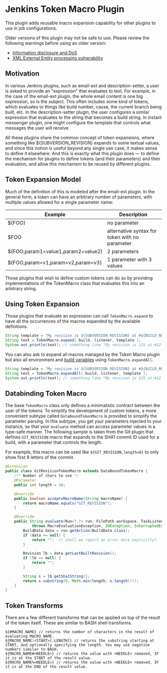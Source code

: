 # Jenkins Token Macro Plugin

This plugin adds reusable macro expansion capability for other plugins to use 
in job configurations.

Older versions of this plugin may not be safe to use. Please review the
following warnings before using an older version:

-   [Information disclosure and DoS](https://jenkins.io/security/advisory/2019-01-28/#SECURITY-1102)
-   [XML External Entity processing
    vulnerability](https://jenkins.io/security/advisory/2019-06-11/#SECURITY-1399)

## Motivation
In various Jenkins plugins, such as email-ext and description-setter, a 
user is asked to provide an "expression" that evaluates to text. For 
example, in the case of the email-ext plugin, the whole email content is 
one big expression, so is the subject. This often includes some kind of 
tokens, which evaluates to things like build number, cause, the 
current branch being built, etc. In the description-setter plugin, the 
user configures a similar expression that evaluates to the string that 
becomes a build string. In instant messenger plugin, one might configure 
the template that controls what messages the user will receive.

All these plugins share the common concept of token expansions, where 
something like ${SUBVERSION_REVISION} expands to some textual values, 
and since this notion is useful beyond any single use case, it makes 
sense to define it elsewhere. And this is exactly what this plugin does 
— to define the mechanism for plugins to define tokens (and their 
parameters) and their evaluation, and allow this mechanism to be reused 
by different plugins.

## Token Expansion Model

Much of the definition of this is modeled after the email-ext plugin. In 
the general form, a token can have an arbitrary number of parameters, 
with multiple values allowed for a single parameter name:


| Example | Description |
|---------|-------------|
| ${FOO}  | no parameter |
| $FOO    | alternative syntax for token with no parameter |
| ${FOO,param1=value1,param2=value2} | 2 parameters |
| ${FOO,param=v1,param=v2,param=v3}  | 1 parameter with 3 values |


Those plugins that wish to define custom tokens can do so by providing 
implementations of the TokenMacro class that evaluates this into an 
arbitrary string.

## Using Token Expansion
Those plugins that evaluate an expression can call `TokenMacro.expand` 
to have all the occurrences of the macros expanded by the available definitions.

```java
String template = "My revision is ${SUBVERSION_REVISION} at #${BUILD_NUMBER}"
String text = TokenMacro.expand( build, listener, template );
System.out.println(text); // something like "My revision is 125 at #12"
```

You can also ask to expand all macros managed by the Token Macro plugin 
but also all environment and [build
variables](http://ci.jenkins-ci.org/env-vars.html) using `TokenMacro.expandAll`.

```java
String template = "My revision is ${SUBVERSION_REVISION} at #${BUILD_NUMBER} and was executed on node ${NODE_NAME}"
String text = TokenMacro.expandAll( build, listener, template );
System.out.println(text); // something like "My revision is 125 at #12 and was executed on node master"
```

## Databinding Token Macro

The base `TokenMacro` class only defines a minimalistic contract between 
the user of the tokens. To simplify the development of custom tokens, a 
more convenient subtype called `DataBoundTokenMacro` is provided to 
simplify the parameter parsing. In this subtype, you get your parameters 
injected to your instance, so that your `evaluate` method can access 
parameter values in a type-safe manner. The following sample is taken 
from the Git plugin that defines `GIT_REVISION` macro that expands to 
the SHA1 commit ID used for a build, with a parameter that controls the 
length.

For example, this macro can be used like `${GIT_REVISION,length=8}` to 
only show first 8 letters of the commit.

```java
@Extension
public class GitRevisionTokenMacro extends DataBoundTokenMacro {
    /** Number of chars to use */
    @Parameter
    public int length = 40;

    @Override
    public boolean acceptsMacroName(String macroName) {
        return macroName.equals("GIT_REVISION");
    }

    @Override
    public String evaluate(Run<?,?> run, FilePath workspace, TaskListener listener, String macroName)
            throws MacroEvaluationException, IOException, InterruptedException {
        BuildData data = run.getAction(BuildData.class);
        if (data == null) {
            return "";  // shall we report an error more explicitly?
        }

        Revision lb = data.getLastBuiltRevision();
        if (lb == null) {
            return "";
        }

        String s = lb.getSha1String();
        return s.substring(0, Math.min(length, s.length()));
    }
}
```

## Token Transforms

There are a few different transforms that can be applied on top of the 
result of the token itself. These are similar to BASH shell transforms.

```
${#MACRO_NAME} // returns the number of characters in the result of evaluating MACRO_NAME.
${MACRO_NAME:<START>[:LENGTH]} // returns the substring starting at START, and optionally specifying the length. You may use negative numbers similar to BASH.
${MACRO_NAME#<NEEDLE>} // returns the value with <NEEDLE> removed, IF it is at the START of the result value.
${MACRO_NAME%<NEEDLE>} // returns the value with <NEEDLE> removed, IF it is at the END of the result value.
```
